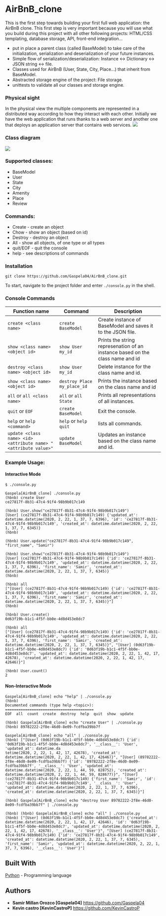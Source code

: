 # AirBnB_clone

This is the first step towards building your first full web application: the AirBnB clone. This first step is very important because you will use what you build during this project with all other following projects: HTML/CSS templating, database storage, API, front-end integration…
* put in place a parent class (called BaseModel) to take care of the initialization, serialization and deserialization of your  future instances.
* Simple flow of serialization/deserialization: Instance <-> Dictionary <-> JSON string <-> file.
* Classes used for AirBnB (User, State, City, Place…) that inherit from BaseModel.
* Abstracted storage engine of the project: File storage.
* unittests to validate all our classes and storage engine.

### Physical sight
In the physical view the multiple components are represented in a distributed way according to how they interact with each other. Initially we have the web application that runs thanks to a web server and another one that deploys an application server that contains web services.
![](https://i.ibb.co/q54KJ6X/hbnb-step1.png)


### Class diagram
![](https://i.ibb.co/xsjG6JN/Diagrana-de-clase.png)

### Supported classes:
* BaseModel
* User
* State
* City
* Amenity
* Place
* Review

### Commands:
* Create - create an object
* Chow - show an object (based on id)
* Destroy - destroy an object
* All - show all objects, of one type or all types
* quit/EOF - quit the console
* help - see descriptions of commands

### Installation
```
git clone https://github.com/Gaspela04/AirBnB_clone.git
```
To start, navigate to the project folder and enter `./console.py` in the shell.

### Console Commands
Function name  | Command  | Description
------------- | ------------- | -------------
`create <class name>`  | `create BaseModel`  | Create instance of BaseModel and saves it to the JSON file.
`show <class name> <object id>`  | `show User my_id`  | Prints the string represenation of an instance based on the class name and id
`destroy <class name> <object id>`  | `show User my_id`  | Delete instance for the class name and id.
`show <class name> <object id>`  | `destroy Place my_place_id`  | Prints the instance based on the class name and id
`all` or `all <class name>` | `all` or `all State`  | Prints all representations of all instances.
`quit` or `EOF` | `create BaseModel`  | Exit the console.
`help` or `help <command>` | `help` or `help quit`  | lists all commands.
`update <class name> <id> <attribute name> "<attribute value>"` | `update BaseModel` | Updates an instance based on the class name and id.

### Example Usage:

#### Interactive Mode
```
$ ./console.py

Gaspela[AirBnB_clone] ./console.py 
(hbnb) create User
ce27817f-8b31-47c4-91f4-98b9b017c149

(hbnb) User.show("ce27817f-8b31-47c4-91f4-98b9b017c149")
[User] (ce27817f-8b31-47c4-91f4-98b9b017c149) {'updated_at': datetime.datetime(2020, 2, 22, 1, 37, 7, 6396), 'id': 'ce27817f-8b31-47c4-91f4-98b9b017c149', 'created_at': datetime.datetime(2020, 2, 22, 1, 37, 7, 6345)}
(hbnb) 

(hbnb) User.update("ce27817f-8b31-47c4-91f4-98b9b017c149", "first_name", "Samir")

(hbnb) User.show("ce27817f-8b31-47c4-91f4-98b9b017c149")
[User] (ce27817f-8b31-47c4-91f4-98b9b017c149) {'id': 'ce27817f-8b31-47c4-91f4-98b9b017c149', 'updated_at': datetime.datetime(2020, 2, 22, 1, 37, 7, 6396), 'first_name': 'Samir', 'created_at': datetime.datetime(2020, 2, 22, 1, 37, 7, 6345)}
(hbnb) 

(hbnb) all
["[User] (ce27817f-8b31-47c4-91f4-98b9b017c149) {'id': 'ce27817f-8b31-47c4-91f4-98b9b017c149', 'updated_at': datetime.datetime(2020, 2, 22, 1, 37, 7, 6396), 'first_name': 'Samir', 'created_at': datetime.datetime(2020, 2, 22, 1, 37, 7, 6345)}"]
(hbnb)

(hbnb) User.create()
0d63f19b-b1c1-4f5f-bb0e-4d8d453e8dc7

(hbnb) all
["[User] (ce27817f-8b31-47c4-91f4-98b9b017c149) {'id': 'ce27817f-8b31-47c4-91f4-98b9b017c149', 'updated_at': datetime.datetime(2020, 2, 22, 1, 37, 7, 6396), 'first_name': 'Samir', 'created_at': datetime.datetime(2020, 2, 22, 1, 37, 7, 6345)}", "[User] (0d63f19b-b1c1-4f5f-bb0e-4d8d453e8dc7) {'id': '0d63f19b-b1c1-4f5f-bb0e-4d8d453e8dc7', 'updated_at': datetime.datetime(2020, 2, 22, 1, 42, 17, 42678), 'created_at': datetime.datetime(2020, 2, 22, 1, 42, 17, 42646)}"]

(hbnb) User.count()
2
```

#### Non-Interactive Mode
```
Gaspela[AirBnB_clone] echo "help" | ./console.py 
(hbnb) 
Documented commands (type help <topic>):
========================================
EOF  all  count  create  destroy  help  quit  show  update

(hbnb) Gaspela[AirBnB_clone] echo "create User" | ./console.py
(hbnb) 89782222-2f8e-46d0-8e09-fcdfba39bb7f

Gaspela[AirBnB_clone] echo "all" | ./console.py
(hbnb) ["[User] (0d63f19b-b1c1-4f5f-bb0e-4d8d453e8dc7) {'id': '0d63f19b-b1c1-4f5f-bb0e-4d8d453e8dc7', '__class__': 'User', 'updated_at': datetime.da
tetime(2020, 2, 22, 1, 42, 17, 42678), 'created_at': datetime.datetime(2020, 2, 22, 1, 42, 17, 42646)}", "[User] (89782222-2f8e-46d0-8e09-fcdfba39bb7f) {'id': '89782222-2f8e-46d0-8e09-fcdfba39bb7f', '__class__': 'User', 'updated_at': datetime.datetime(2020, 2, 22, 1, 44, 59, 828752), 'created_at': datetime.datetime(2020, 2, 22, 1, 44, 59, 828677)}", "[User] (ce27817f-8b31-47c4-91f4-98b9b017c149) {'first_name': 'Samir', 'id': 'ce27817f-8b31-47c4-91f4-98b9b017c149', '__class__': 'User', 'updated_at': datetime.datetime(2020, 2, 22, 1, 37, 7, 6396), 'created_at': datetime.datetime(2020, 2, 22, 1, 37, 7, 6345)}"]

(hbnb) Gaspela[AirBnB_clone] echo "destroy User 89782222-2f8e-46d0-8e09-fcdfba39bb7f" | ./console.py

(hbnb) (hbnb) Gaspela[AirBnB_clone] echo "all" | ./console.py
(hbnb) ["[User] (0d63f19b-b1c1-4f5f-bb0e-4d8d453e8dc7) {'created_at': datetime.datetime(2020, 2, 22, 1, 42, 17, 42646), 'id': '0d63f19b-b1c1-4f5f-bb0e-4d8d453e8dc7', 'updated_at': datetime.datetime(2020, 2, 22, 1, 42, 17, 42678), '__class__': 'User'}", "[User] (ce27817f-8b31-47c4-91f4-98b9b017c149) {'id': 'ce27817f-8b31-47c4-91f4-98b9b017c149', 'created_at': datetime.datetime(2020, 2, 22, 1, 37, 7, 6345), 'first_name': 'Samir', 'updated_at': datetime.datetime(2020, 2, 22, 1, 37, 7, 6396), '__class__': 'User'}"]
```

## Built With
[Python](https://www.python.org/_(programming_language)) - Programming language

## Authors
- **Samir Millan Orozco [Gaspela04]** https://github.com/Gaspela04
- **Kevin castro  [KevinCastroP]** https://github.com/KevinCastroP

